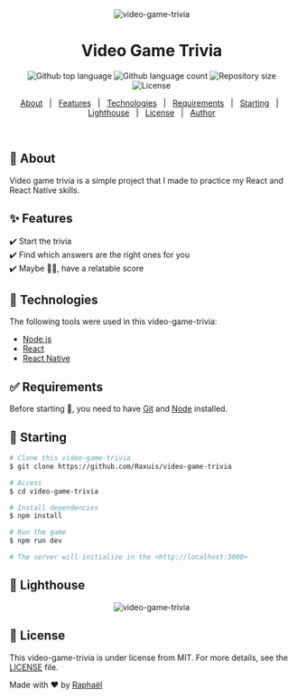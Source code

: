 <div align="center" id="top"> 
  <img src="https://as2.ftcdn.net/v2/jpg/03/84/55/19/1000_F_384551937_CuISc3mKUXmXcIXmVvvzP4Otv5axgONi.jpg" alt="video-game-trivia" />
</div>

<h1 align="center">Video Game Trivia</h1>

<p align="center">
  <img alt="Github top language" src="https://img.shields.io/github/languages/top/Raxuis/video-game-trivia?color=56BEB8">
  <img alt="Github language count" src="https://img.shields.io/github/languages/count/Raxuis/video-game-trivia?color=56BEB8">
  <img alt="Repository size" src="https://img.shields.io/github/repo-size/Raxuis/video-game-trivia?color=56BEB8">
  <img alt="License" src="https://img.shields.io/github/license/Raxuis/video-game-trivia?color=56BEB8">
</p>

<p align="center">
  <a href="#dart-about">About</a> &#xa0; | &#xa0; 
  <a href="#sparkles-features">Features</a> &#xa0; | &#xa0;
  <a href="#rocket-technologies">Technologies</a> &#xa0; | &#xa0;
  <a href="#white_check_mark-requirements">Requirements</a> &#xa0; | &#xa0;
  <a href="#checkered_flag-starting">Starting</a> &#xa0; | &#xa0;
  <a href="#rotating_light-lighthouse">Lighthouse</a> &#xa0; | &#xa0;
  <a href="#memo-license">License</a> &#xa0; | &#xa0;
  <a href="https://github.com/Raxuis" target="_blank">Author</a>
</p>

<br>

## :dart: About

Video game trivia is a simple project that I made to practice my React and React Native skills.

## :sparkles: Features

:heavy_check_mark: Start the trivia\
:heavy_check_mark: Find which answers are the right ones for you\
:heavy_check_mark: Maybe 🤷‍♂️, have a relatable score

## :rocket: Technologies

The following tools were used in this video-game-trivia:

- [Node.js](https://nodejs.org/en/)
- [React](https://pt-br.reactjs.org/)
- [React Native](https://reactnative.dev/)

## :white_check_mark: Requirements

Before starting :checkered_flag:, you need to have [Git](https://git-scm.com) and [Node](https://nodejs.org/en/) installed.

## :checkered_flag: Starting

```bash
# Clone this video-game-trivia
$ git clone https://github.com/Raxuis/video-game-trivia

# Access
$ cd video-game-trivia

# Install dependencies
$ npm install

# Run the game
$ npm run dev

# The server will initialize in the <http://localhost:3000>
```

## :rotating_light: Lighthouse

<div align="center" id="top"> 
  <img src="https://i.ibb.co/KLwtJ8B/image.png" alt="video-game-trivia" />
</div>

## :memo: License

This video-game-trivia is under license from MIT. For more details, see the [LICENSE](LICENSE.md) file.

Made with :heart: by <a href="https://github.com/Raxuis" target="_blank">Raphaël</a>

&#xa0;
